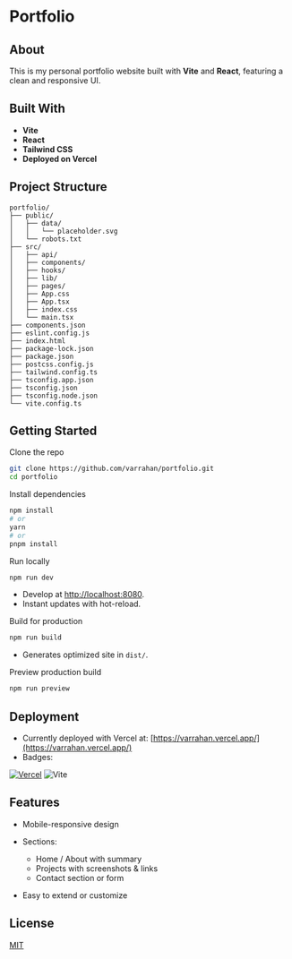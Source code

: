 # Portfolio

## About

This is my personal portfolio website built with **Vite** and **React**, featuring a clean and responsive UI.

## Built With

* **Vite** 
* **React**
* **Tailwind CSS** 
* **Deployed on Vercel**

## Project Structure

```
portfolio/
├── public/
│   ├── data/
│   │   └── placeholder.svg
│   └── robots.txt
├── src/
│   ├── api/
│   ├── components/
│   ├── hooks/
│   ├── lib/
│   ├── pages/
│   ├── App.css
│   ├── App.tsx
│   ├── index.css
│   └── main.tsx
├── components.json
├── eslint.config.js
├── index.html
├── package-lock.json
├── package.json
├── postcss.config.js
├── tailwind.config.ts
├── tsconfig.app.json
├── tsconfig.json
├── tsconfig.node.json
└── vite.config.ts
```

## Getting Started

Clone the repo

```bash
git clone https://github.com/varrahan/portfolio.git
cd portfolio
```

Install dependencies

```bash
npm install
# or
yarn
# or
pnpm install
```

Run locally

```bash
npm run dev
```

* Develop at [http://localhost:8080](http://localhost:8080).
* Instant updates with hot-reload.

Build for production

```bash
npm run build
```

* Generates optimized site in `dist/`.

Preview production build

```bash
npm run preview
```

## Deployment

* Currently deployed with Vercel at: [https://varrahan.vercel.app/](https://varrahan.vercel.app/)
* Badges:

[![Vercel](https://img.shields.io/badge/Vercel-black?logo=vercel&logoColor=white)](https://varrahan.vercel.app/)
![Vite](https://img.shields.io/badge/Vite-646CFF?logo=vite&logoColor=white)

## Features

* Mobile-responsive design
* Sections:

  * Home / About with summary
  * Projects with screenshots & links
  * Contact section or form
* Easy to extend or customize

## License

[MIT](LICENSE)

